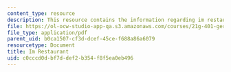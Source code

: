 ```yaml
---
content_type: resource
description: This resource contains the information regarding im restaurant.
file: https://ol-ocw-studio-app-qa.s3.amazonaws.com/courses/21g-401-german-i-fall-2008/c0cccd0dbf7ddef2b354f8f5ea0eb496_MIT21G_401F08_restaurant.pdf
file_type: application/pdf
parent_uid: b0ca1507-cf3d-dcef-45ce-f688a86a6079
resourcetype: Document
title: Im Restaurant
uid: c0cccd0d-bf7d-def2-b354-f8f5ea0eb496
---
```

